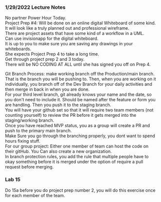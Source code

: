 ### 1/29/2022 Lecture Notes

No partner Power Hour Today. <br/>
Project Prep #4: Will be done on an online digital Whiteboard of some kind. It will look like a truly planned out and professional wireframe. <br/>
There are project assets that have some kind of a workflow in a UML. <br/>
Can use invisionapp for the digital whiteboard. <br/>
It is up to you to make sure you are saving any drawings in your whiteboards. <br/>
She expects Project Prep 4 to take a long time. <br/>
Get through project prep 2 and 3 today.<br/>
There will be NO CODING AT ALL until she has signed you off on Prep 4. <br/>

Git Branch Process: make working branch off the Production/main branch. That is the branch you will be pushing to. Then, when you are working on it individually, you branch off of the Dev Branch for your daily activities and then merge in back in when you are done. <br/>
For your third level branch, git already knows your name and the date, so you don't need to include it. Should be named after the feature or form you are handling. Then you push it to the staging branch. <br/>
You will have your github set so that it will require two team members (not counting yourself) to review the PR before it gets merged into the staging/working branch. <br/>
Once you have reached MVP status, you as a group will create a PR and push to the primary main branch. <br/> 
Make Sure you go through the branching properly, you dont want to spend hours fixing stuff. <br/>
For our group project: Either one member of team can host the code on their gitHub. You Can also create a new organization. <br/>
In branch protection rules, you add the rule that multiple people have to okay something before it is merged under the option of require a pull request before merging.<br/>

### Lab 15 

Do 15a before you do project prep number 2, you will do this exercise once for each member of the team. <br/> 